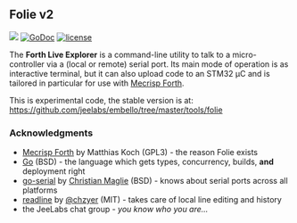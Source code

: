 ## Folie v2

![](https://img.shields.io/badge/work-In_Progress-red.svg)
[![GoDoc](https://godoc.org/github.com/jeelabs/folie?status.svg)](http://godoc.org/github.com/jeelabs/folie)
[![license](https://img.shields.io/github/license/jeelabs/folie.svg)](http://unlicense.org)

The **Forth Live Explorer** is a command-line utility to talk to a
micro-controller via a (local or remote) serial port. Its main mode of operation
is as interactive terminal, but it can also upload code to an STM32 µC and is
tailored in particular for use with [Mecrisp
Forth](http://mecrisp.sourceforge.net/).

This is experimental code, the stable version is at:  
<https://github.com/jeelabs/embello/tree/master/tools/folie>

### Acknowledgments

* [Mecrisp Forth](http://mecrisp.sourceforge.net) by Matthias Koch (GPL3) - the
  reason Folie exists
* [Go](https://golang.org/) (BSD) - the language which gets types, concurrency,
  builds, **and** deployment right
* [go-serial](https://github.com/bugst/go-serial) by [Christian
  Maglie](https://github.com/cmaglie) (BSD) - knows about serial ports across
  all platforms
* [readline](https://github.com/chzyer/readline) by
  [@chzyer](https://github.com/chzyer) (MIT) - takes care of local line editing
  and history
* the JeeLabs chat group - _you know who you are..._
